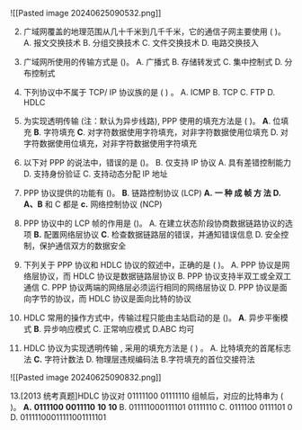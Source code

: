 ![[Pasted image 20240625090532.png]]


02. 广域网覆盖的地理范围从几十千米到几千千米，它的通信子网主要使用 ( )。
A. 报文交换技术 
B. 分组交换技术 
C. 文件交换技术 
D. 电路交换技入

03. 广域网所使用的传输方式是 ()。
A. 广播式 
B. 存储转发式 
C. 集中控制式 
D. 分布控制式 

04. 下列协议中不属于 TCP/ IP 协议族的是 ( ) 。
A. ICMP B. TCP C. FTP D. HDLC

05. 为实现透明传输 (注：默认为异步线路), PPP 使用的填充方法是 ( )。
$\mathbf{A}.$ 位填充 
$\mathbf{B}.$ 字符填充 
$\mathbf{C}.$ 对字符数据使用字符填充，对非字符数据使用位填充
D. 对字符数据使用位填充，对非字符数据使用字符填充

06. 以下对 PPP 的说法中，错误的是 ()。
B. 仅支持 IP 协议
A. 具有差错控制能力
D. 支持身份验证
C. 支持动态分配 IP 地址 

07. PPP 协议提供的功能有 ()。
$\mathbf{B}.$ 链路控制协议 (LCP)
$\mathbf{A. }$ $\textbf{一 种 成 帧 方 法 }$
$\mathbf{D. }$ $\mathbf{A、 B}$ 和 C 都是
$\mathbf{c.}$ 网络控制协议 (NCP)

08. PPP 协议中的 LCP 帧的作用是 ()。
A. 在建立状态阶段协商数据链路协议的选项
$\mathbf{B.}$ 配置网络层协议
$\mathbf{C}.$ 检查数据链路层的错误，并通知错误信息
D. 安全控制，保护通信双方的数据安全
09. 下列关于 PPP 协议和 HDLC 协议的叙述中，正确的是 ( )。
A. PPP 协议是网络层协议，而 HDLC 协议是数据链路层协议
B. PPP 协议支持半双工或全双工通信
C. PPP 协议两端的网络层必须运行相同的网络层协议
D. PPP 协议是面向字节的协议，而 HDLC 协议是面向比特的协议
10. HDLC 常用的操作方式中，传输过程只能由主站启动的是 ()。
$\mathbf{A}.$ 异步平衡模式
$\mathbf{B}.$ 异步响应模式
C.  正常响应模式 
D.ABC 均可

11. HDLC 协议为实现透明传输 , 采用的填充方法是 (  ) 。 
A.  比特填充的首尾标志法
$\mathbf{C.}$ 字符计数法
D. 物理层违规编码法
B.字符填充的首位交接符法

![[Pasted image 20240625090832.png]]

13.[2013 统考真题]HDLC 协议对 01111100 01111110 组帧后，对应的比特串为 ( )。
$\mathbf{A.~0111100~0011110~10~10}$
B. 011111000111101 01111110
C. 0111100 0111101 0
D. 01111100011111001111101